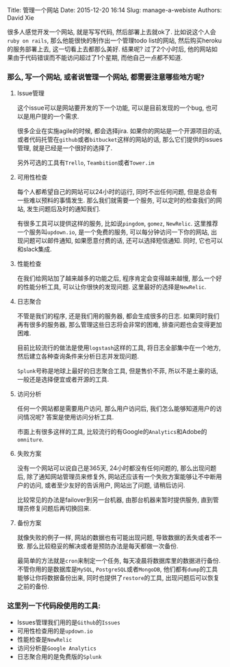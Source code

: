 Title: 管理一个网站
Date: 2015-12-20 16:14
Slug: manage-a-webiste
Authors: David Xie

很多人感觉开发一个网站, 就是写写代码, 然后部署上去就ok了. 比如说这个人会`ruby on rails`, 那么他能很快的制作出一个管理todo list的网站, 然后购买heroku的服务部署上去, 这一切看上去都那么美好. 结果呢? 过了2个小时后, 他的网站如果由于代码错误而不能访问超过了1个星期, 而他自己一点都不知道.

### 那么, 写一个网站, 或者说管理一个网站, 都需要注意哪些地方呢?

1. Issue管理

    这个issue可以是网站要开发的下一个功能, 可以是目前发现的一个bug, 也可以是用户提的一个需求.

    很多企业在实施agile的时候, 都会选择jira. 如果你的网站是一个开源项目的话, 或者代码托管在`github`或者`bitbucket`这样的网站的话, 那么它们提供的issues管理, 就是已经是一个很好的选择了.

    另外可选的工具有`Trello`, `Teambition`或者`Tower.im`

2. 可用性检查

    每个人都希望自己的网站可以24小时的运行, 同时不出任何问题, 但是总会有一些难以预料的事情发生. 那么我们就需要一个服务, 可以定时的检查我们的网站, 发生问题后及时的通知我们.

    有很多工具可以提供这样的服务, 比如说`pingdom`, `gomez`, `NewRelic`. 这里推荐一个服务叫`updown.io`, 是一个免费的服务, 可以每分钟访问一下你的网站, 出现问题可以邮件通知, 如果愿意付费的话, 还可以选择短信通知. 同时, 它也可以和slack集成.

3. 性能检查

    在我们给网站加了越来越多的功能之后, 程序肯定会变得越来越慢, 那么一个好的性能分析工具, 可以让你很快的发现问题. 这里最好的选择是`NewRelic`.

4. 日志聚合

    不管是我们的程序, 还是我们用的服务器, 都会生成很多的日志. 如果同时我们再有很多的服务器, 那么管理这些日志将会非常的困难, 排查问题也会变得更加困难.

    目前比较流行的做法是使用`logstash`这样的工具, 将日志全部集中在一个地方, 然后建立各种查询条件来分析日志并发现问题.

    `Splunk`号称是地球上最好的日志聚合工具, 但是售价不菲, 所以不是土豪的话, 一般还是选择便宜或者开源的工具.

5. 访问分析

    任何一个网站都是需要用户访问, 那么用户访问后, 我们怎么能够知道用户的访问情况呢? 答案是使用访问分析工具.

    市面上有很多这样的工具, 比较流行的有Google的`Analytics`和Adobe的`omniture`.

6. 失败方案

    没有一个网站可以说自己是365天, 24小时都没有任何问题的, 那么出现问题后, 除了通知网站管理员来修复外, 网站还应该有一个失败方案能够让不中断用户的访问, 或者至少友好的告诉用户, 网站出了问题, 请稍后访问.

    比较常见的办法是failover到另一台机器, 由那台机器来暂时提供服务, 直到管理员修复问题后再切换回来.

7. 备份方案

    就像失败的例子一样, 网站的数据也有可能出现问题, 导致数据的丢失或者不一致. 那么比较稳妥的解决或者是预防办法是每天都做一次备份.

    最简单的方法就是`cron`来制定一个任务, 每天凌晨将数据库里的数据进行备份. 不管你用的是数据库是`MySQL`, `PostgreSQL`或者`MongoDB`, 他们都有`dump`的工具能够让你将数据备份出来, 同时也提供了`restore`的工具, 出现问题后可以恢复之前的备份.

### 这里列一下代码段使用的工具:

* Issues管理我们用的是`Github`的`Issues`
* 可用性检查用的是`updown.io`
* 性能检查是`NewRelic`
* 访问分析是`Google Analytics`
* 日志聚合用的是免费版的`Splunk`
